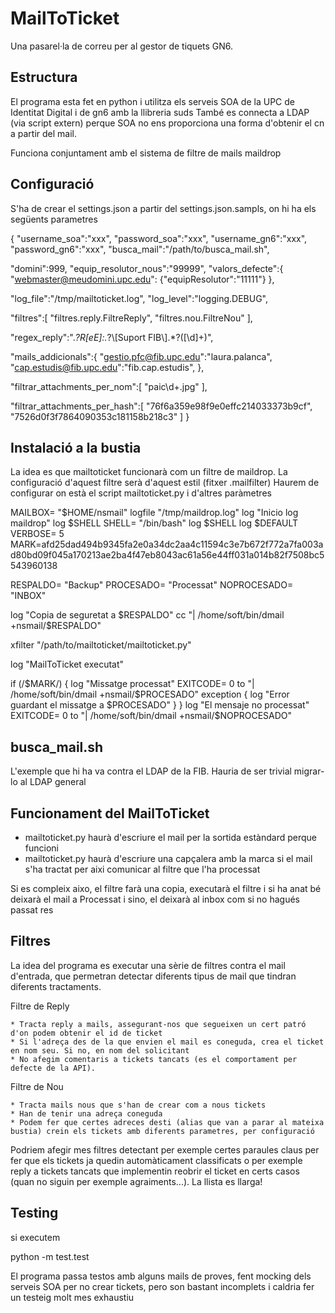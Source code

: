 MailToTicket
============

Una pasarel·la de correu per al gestor de tiquets GN6.

Estructura
----------

El programa esta fet en python i utilitza els serveis SOA de la UPC de Identitat Digital i de gn6 amb la llibreria suds
També es connecta a LDAP (via script extern) perque SOA no ens proporciona una forma d'obtenir el cn a partir del mail.

Funciona conjuntament amb el sistema de filtre de mails maildrop

Configuració
------------

S'ha de crear el settings.json a partir del settings.json.sampls, on hi ha els següents parametres

{
  "username_soa":"xxx",
  "password_soa":"xxx",
  "username_gn6":"xxx",
  "password_gn6":"xxx",
  "busca_mail":"/path/to/busca_mail.sh",

  "domini":999,
  "equip_resolutor_nous":"99999",
  "valors_defecte":{
    "webmaster@meudomini.upc.edu": {"equipResolutor":"11111"}
  },

  "log_file":"/tmp/mailtoticket.log",
  "log_level":"logging.DEBUG",

  "filtres":[
    "filtres.reply.FiltreReply",
    "filtres.nou.FiltreNou"
  ],

  "regex_reply":".*?R[eE]:.*?\\[Suport FIB\\].*?([\\d]+)",

  "mails_addicionals":{
      "gestio.pfc@fib.upc.edu":"laura.palanca",
      "cap.estudis@fib.upc.edu":"fib.cap.estudis",
  },

  "filtrar_attachments_per_nom":[
    "paic\\d+.jpg"
  ],

  "filtrar_attachments_per_hash":[
    "76f6a359e98f9e0effc214033373b9cf",
    "7526d0f3f7864090353c181158b218c3"
  ]
}

Instalació a la bustia
----------------------

La idea es que mailtoticket funcionarà com un filtre de maildrop. 
La configuració d'aquest filtre serà d'aquest estil (fitxer .mailfilter)
Haurem de configurar on està el script mailtoticket.py i d'altres paràmetres

MAILBOX= "$HOME/nsmail" 
logfile "/tmp/maildrop.log" 
log "Inicio log maildrop" 
log $SHELL
SHELL= "/bin/bash" 
log $SHELL
log $DEFAULT
VERBOSE= 5
MARK=afd25dad494b9345fa2e0a34dc2aa4c11594c3e7b672f772a7fa003ad80bd09f045a170213ae2ba4f47eb8043ac61a56e44ff031a014b82f7508bc5543960138

RESPALDO= "Backup" 
PROCESADO= "Processat" 
NOPROCESADO= "INBOX" 

log "Copia de seguretat a $RESPALDO" 
cc "| /home/soft/bin/dmail +nsmail/$RESPALDO" 

xfilter "/path/to/mailtoticket/mailtoticket.py" 

log "MailToTicket executat" 

if (/$MARK/)
{
        log "Missatge processat" 
        EXITCODE= 0
        to "| /home/soft/bin/dmail +nsmail/$PROCESADO" 
        exception {
                log "Error guardant el missatge a $PROCESADO" 
        }
}
log "El mensaje no processat" 
EXITCODE= 0
to "| /home/soft/bin/dmail +nsmail/$NOPROCESADO" 


busca_mail.sh
-------------

L'exemple que hi ha va contra el LDAP de la FIB. Hauria de ser trivial migrar-lo al LDAP general


Funcionament del MailToTicket
-----------------------------

* mailtoticket.py haurà d'escriure el mail per la sortida estàndard perque funcioni
* mailtoticket.py haurà d'escriure una capçalera amb la marca si el mail s'ha tractat per aixi comunicar al filtre que l'ha processat

Si es compleix aixo, el filtre farà una copia, executarà el filtre i si ha anat bé deixarà el mail a Processat i sino, el deixarà al inbox com si no hagués passat res


Filtres
-------

La idea del programa es executar una sèrie de filtres contra el mail d'entrada, que permetran detectar diferents tipus de mail que tindran
diferents tractaments.

Filtre de Reply

    * Tracta reply a mails, assegurant-nos que segueixen un cert patró d'on podem obtenir el id de ticket
    * Si l'adreça des de la que envien el mail es coneguda, crea el ticket en nom seu. Si no, en nom del solicitant
    * No afegim comentaris a tickets tancats (es el comportament per defecte de la API).

Filtre de Nou

    * Tracta mails nous que s'han de crear com a nous tickets
    * Han de tenir una adreça coneguda
    * Podem fer que certes adreces desti (alias que van a parar al mateixa bustia) crein els tickets amb diferents parametres, per configuració

Podriem afegir mes filtres detectant per exemple certes paraules claus per fer que els tickets ja quedin automàticament classificats o per exemple reply a tickets tancats que implementin reobrir el ticket en certs casos (quan no siguin per exemple agraiments...). La llista es llarga!

Testing
-------

si executem

python -m test.test

El programa passa testos amb alguns mails de proves, fent mocking dels serveis SOA per no crear tickets, pero son bastant incomplets i caldria fer un testeig molt mes exhaustiu
